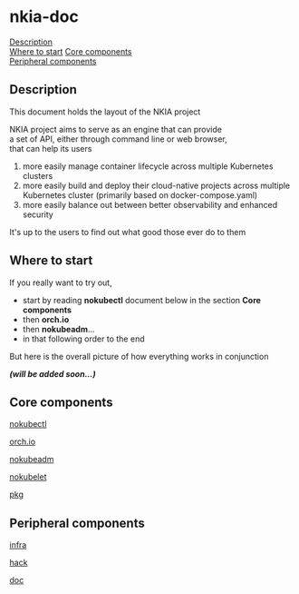# nkia-doc


[Description](#description)\
[Where to start](#where-to-start)
[Core components](#core-components)\
[Peripheral components](#peripheral-components)


## Description

This document holds the layout of the NKIA project

NKIA project aims to serve as an engine that can provide\
a set of API, either through command line or web browser,\
that can help its users 

1. more easily manage container lifecycle across multiple Kubernetes clusters
2. more easily build and deploy their cloud-native projects across multiple Kubernetes cluster (primarily based on docker-compose.yaml)
3. more easily balance out between better observability and enhanced security 

It's up to the users to find out what good those ever do to them


## Where to start

If you really want to try out,

- start by reading **nokubectl** document below in the section **Core components**
- then **orch.io**
- then **nokubeadm**...
- in that following order to the end

But here is the overall picture of how everything works in conjunction


***(will be added soon...)***


## Core components

[nokubectl](nokubectl)

[orch.io](orch.io)

[nokubeadm](nokubeadm)

[nokubelet](nokubelet)

[pkg](pkg)


## Peripheral components

[infra](infra)

[hack](hack)

[doc](doc)